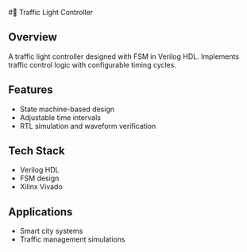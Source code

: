 #🚦 Traffic Light Controller

## Overview
A traffic light controller designed with FSM in Verilog HDL. Implements traffic control logic with configurable timing cycles.

## Features
- State machine-based design
- Adjustable time intervals
- RTL simulation and waveform verification

## Tech Stack
- Verilog HDL
- FSM design
- Xilinx Vivado

## Applications

- Smart city systems
- Traffic management simulations
